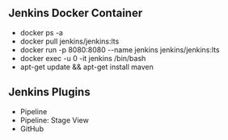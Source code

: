 ## Jenkins Docker Container
* docker ps -a
* docker pull jenkins/jenkins:lts
* docker run -p 8080:8080 --name jenkins jenkins/jenkins:lts
* docker exec -u 0 -it jenkins /bin/bash
* apt-get update && apt-get install maven

## Jenkins Plugins
* Pipeline
* Pipeline: Stage View
* GitHub
